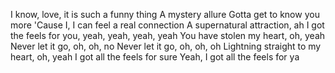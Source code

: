 I know, love, it is such a funny thing
A mystery allure
Gotta get to know you more
'Cause I, I can feel a real connection
A supernatural attraction, ah
I got the feels for you, yeah, yeah, yeah, yeah
You have stolen my heart, oh, yeah
Never let it go, oh, oh, no
Never let it go, oh, oh, oh
Lightning straight to my heart, oh, yeah
I got all the feels for sure
Yeah, I got all the feels for ya
